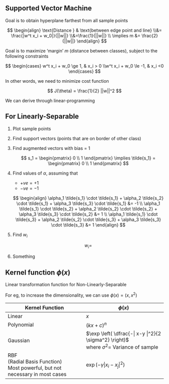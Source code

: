 ## Supported Vector Machine

Goal is to obtain hyperplane farthest from all sample points

$$
\begin{align}
\text{Distance } & \text{between edge point and line} \\&= \frac{|w^t x_i + w_0|}{||w||} \\&=\frac{1}{||w||} \\
\implies m &= \frac{2}{||w||}
\end{align}
$$

Goal is to maximize ‘margin’ $m$ (distance between classes), subject to the following constraints

$$
\begin{cases}
w^t x_i + w_0 \ge 1, & x_i > 0 \\w^t x_i + w_0 \le -1, & x_i <0 
\end{cases}
$$

In other words, we need to minimize cost function

$$
J(\theta) = \frac{1}{2} ||w||^2
$$

We can derive through linear-programming

## For Linearly-Separable

1. Plot sample points

2. Find support vectors (points that are on border of other class)

3. Find augmented vectors with bias = 1
   
    $$
    s_1 = \begin{pmatrix} 0 \\ 1 \end{pmatrix}
    \implies
    \tilde{s_1} = \begin{pmatrix} 0 \\ 1 \end{pmatrix}
    $$
   
4. Find values of $\alpha$, assuming that

     - $+ve = +1$
     - $-ve = -1$
   
    $$
    \begin{align}
    \alpha_1 \tilde{s_1} \cdot \tilde{s_1} +
    \alpha_2 \tilde{s_2} \cdot \tilde{s_1} +
    \alpha_3 \tilde{s_3} \cdot \tilde{s_1}
    &= -1 \\
    \alpha_1 \tilde{s_1} \cdot \tilde{s_2} +
    \alpha_2 \tilde{s_2} \cdot \tilde{s_2} +
    \alpha_3 \tilde{s_3} \cdot \tilde{s_2}
    &= 1 \\
    \alpha_1 \tilde{s_1} \cdot \tilde{s_3} +
    \alpha_2 \tilde{s_2} \cdot \tilde{s_3} +
    \alpha_3 \tilde{s_3} \cdot \tilde{s_3}
    &= 1
    \end{align}
    $$

5. Find $w_i$
   
    $$
    w_i =
    $$
   
6. Something

## Kernel function $\phi(x)$ 

Linear transformation function for Non-Linearly-Separable

For eg, to increase the dimensionality, we can use $\phi(x) = (x, x^2)$

| Kernel Function                                              | $\phi(x)$                                                    |
| ------------------------------------------------------------ | ------------------------------------------------------------ |
| Linear                                                       | $x$                                                          |
| Polynomial                                                   | $(kx+c)^n$                                                   |
| Gaussian                                                     | $\exp \left( \dfrac{-\| x-y \|^2}{2 \sigma^2} \right)$ <br /> where $\sigma^2 =$ Variance of sample|
| RBF<br />(Radial Basis Function)<br />Most powerful, but not necessary in most cases | $\exp( -\gamma \| x_i - x_j \|^2 )$                            |

